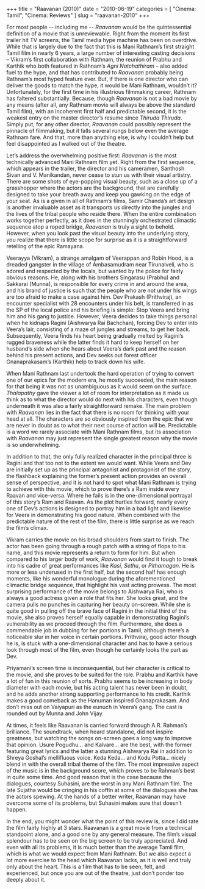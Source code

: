 +++
title = "Raavanan (2010)"
date = "2010-06-19"
categories = [
  "Cinema: Tamil",
  "Cinema: Reviews"
]
slug = "raavanan-2010"
+++

For most people -- including me -- _Raavanan_ would be the quintessential definition of a movie that is unreviewable. Right from the moment its first trailer hit TV screens, the Tamil media hype machine has been on overdrive. While that is largely due to the fact that this is Mani Rathnam’s first straight Tamil film in nearly 6 years, a large number of interesting casting decisions – Vikram’s first collaboration with Rathnam, the reunion of Prabhu and Karthik who both featured in Rathnam’s _Agni Natchathiram_ – also added fuel to the hype, and that has contributed to _Raavanan_ probably being Rathnam’s most hyped feature ever. But, if there is one director who can deliver the goods to match the hype, it would be Mani Rathnam, wouldn’t it? Unfortunately, for the first time in his illustrious filmmaking career, Rathnam has faltered substantially. Because, though _Raavanan_ is not a bad movie by any means (after all, any Rathnam movie will always be above the standard Tamil film), with an incoherent first half and predictable second, it is the weakest entry on the master director’s resume since _Thiruda Thiruda_. Simply put, for any other director, _Raavanan_ could possibly represent the pinnacle of filmmaking, but it falls several rungs below even the average Rathnam fare. And that, more than anything else, is why I couldn’t help but feel disappointed as I walked out of the theatre.

Let’s address the overwhelming positive first: _Raavanan_ is the most technically advanced Mani Rathnam film yet. Right from the first sequence, which appears in the trailer, the director and his cameramen, Santhosh Sivan and V. Manikandan, never cease to stun us with their visual artistry. There are some shots of eye-popping visual beauty, such as a close up of a grasshopper where the actors are the background, that are carefully designed to take your breath away and keep you gawking on the edge of your seat. As is a given in all of Rathnam’s films, Samir Chanda’s art design is another invaluable asset as it transports us directly into the jungles and the lives of the tribal people who reside there. When the entire combination works together perfectly, as it does in the stunningly orchestrated climactic sequence atop a roped bridge, _Raavanan_ is truly a sight to behold. However, when you look past the visual beauty into the underlying story, you realize that there is little scope for surprise as it is a straightforward retelling of the epic Ramayana.

Veerayya (Vikram), a strange amalgam of Veerappan and Robin Hood, is a dreaded gangster in the village of Ambasamudram near Tirunalveli, who is adored and respected by the locals, but wanted by the police for fairly obvious reasons. He, along with his brothers Singarasu (Prabhu) and Sakkarai (Munna), is responsible for every crime in and around the area, and his brand of justice is such that the people who are not under his wings are too afraid to make a case against him. Dev Prakash (Prithviraj), an encounter specialist with 28 encounters under his belt, is transferred in as the SP of the local police and his briefing is simple: Stop Veera and bring him and his gang to justice. However, Veera decides to take things personal when he kidnaps Ragini (Aishwarya Rai Bachchan), forcing Dev to enter into Veera’s lair, consisting of a maze of jungles and streams, to get her back. Subsequently, Veera finds his heart being gradually melted by Ragini’s rugged braveness while the latter finds it hard to keep herself on her husband’s side when she hears about Veera’s dark past and the reason behind his present actions, and Dev seeks out forest officer Gnanaprakasam’s (Karthik) help to track down his wife.

When Mani Rathnam last undertook the hard operation of trying to convert one of our epics for the modern era, he mostly succeeded, the main reason for that being it was not as unambiguous as it would seem on the surface. _Thalapathy_ gave the viewer a lot of room for interpretation as it made us think as to what the director would do next with his characters, even though underneath it was also a fairly straightforward remake. The main problem with _Raavanan_ lies in the fact that there is no room for thinking with your head at all. The characters are so obviously inspired from the epic that we are never in doubt as to what their next course of action will be. Predictable is a word we rarely associate with Mani Rathnam films, but its association with _Raavanan_ may just represent the single greatest reason why the movie is so underwhelming.

In addition to that, the only fully realized character in the principal three is Ragini and that too not to the extent we would want. While Veera and Dev are initially set up as the principal antagonist and protagonist of the story, the flashback explaining the former’s present action provides an overall sense of perspective, and it is not hard to spot what Mani Rathnam is trying to achieve with this movie, which to prove there’s a Ram inside every Raavan and vice-versa. Where he fails is in the one-dimensional portrayal of this story’s Ram and Raavan. As the plot hurtles forward, nearly every one of Dev’s actions is designed to portray him in a bad light and likewise for Veera in demonstrating his good nature. When combined with the predictable nature of the rest of the film, there is little surprise as we reach the film’s climax.

Vikram carries the movie on his broad shoulders from start to finish. The actor has been going through a rough patch with a string of flops to his name, and this movie represents a return to form for him. But when compared to his larger body of work, _Raavanan_ would find it tough to break into his cadre of great performances like _Kasi_, _Sethu_, or _Pithamagan_. He is more or less underused in the first half, but the second half has enough moments, like his wonderful monologue during the aforementioned climactic bridge sequence, that highlight his vast acting prowess. The most surprising performance of the movie belongs to Aishwarya Rai, who is always a good actress given a role that fits her. She looks great, and the camera pulls no punches in capturing her beauty on-screen. While she is quite good in pulling off the brave face of Ragini in the initial third of the movie, she also proves herself equally capable in demonstrating Ragini’s vulnerability as we proceed through the film. Furthermore, she does a commendable job in dubbing for her portions in Tamil, although there’s a noticeable slur in her voice in certain portions. Prithviraj, good actor though he is, is stuck with a one-dimensional character and has to have a serious look through most of the film, even though he certainly looks the part as Dev.

Priyamani’s screen time is inconsequential, but her character is critical to the movie, and she proves to be suited for the role. Prabhu and Karthik have a lot of fun in this reunion of sorts. Prabhu seems to be increasing in body diameter with each movie, but his acting talent has never been in doubt, and he adds another strong supporting performance to his credit. Karthik makes a good comeback as the Hanuman inspired Gnanaprakasam. And don’t miss out on Vaiyapuri as the eunuch in Veera’s gang. The cast is rounded out by Munna and John Vijay.

At times, it feels like Raavanan is carried forward through A.R. Rahman’s brilliance. The soundtrack, when heard standalone, did not inspire greatness, but watching the songs on-screen goes a long way to improve that opinion. Usure Pogudhu… and Kalvare… are the best, with the former featuring great lyrics and the latter a stunning Aishwarya Rai in addition to Shreya Goshal’s mellifluous voice. Keda Keda… and Kodu Potta… nicely blend in with the overall tribal theme of the film. The most impressive aspect of the music is in the background score, which proves to be Rahman’s best in quite some time. And good reason that is the case because the dialogues, courtesy Suhasini, are the worst in any Mani Rathnam film. The late Sujatha would be cringing in his coffin at some of the dialogues she has the actors spewing. At the hands of a better writer, Raavanan may have overcome some of its problems, but Suhasini makes sure that doesn’t happen.

In the end, you might wonder what the point of this review is, since I did rate the film fairly highly at 3 stars. Raavanan is a great movie from a technical standpoint alone, and a good one by any general measure. The film’s visual splendour has to be seen on the big screen to be truly appreciated. And even with all its problems, it is much better than the average Tamil film, which is what we would expect from Mani Rathnam. But we also expect a lot more exercise to the head which Raavanan lacks, as it is well and truly only about the heart. This is a film that has to be seen, felt, and experienced, but once you are out of the theatre, just don’t ponder too deeply about it.
